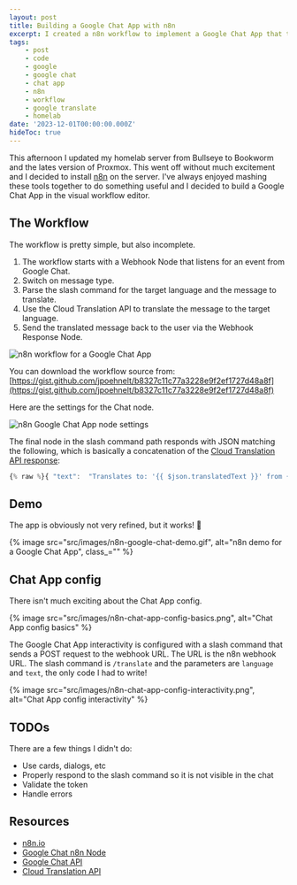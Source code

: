 ```yaml
---
layout: post
title: Building a Google Chat App with n8n
excerpt: I created a n8n workflow to implement a Google Chat App that translates messages using the Cloud Translation API.
tags:
    - post
    - code
    - google
    - google chat
    - chat app
    - n8n
    - workflow
    - google translate
    - homelab
date: '2023-12-01T00:00:00.000Z'
hideToc: true
---
```


This afternoon I updated my homelab server from Bullseye to Bookworm and the lates version of Proxmox. This went off without much excitement and I decided to install [n8n](https://n8n.io/) on the server. I've always enjoyed mashing these tools together to do something useful and I decided to build a Google Chat App in the visual workflow editor.

## The Workflow

The workflow is pretty simple, but also incomplete.

1. The workflow starts with a Webhook Node that listens for an event from Google Chat.
2. Switch on message type.
3. Parse the slash command for the target language and the message to translate.
4. Use the Cloud Translation API to translate the message to the target language.
5. Send the translated message back to the user via the Webhook Response Node.

![n8n workflow for a Google Chat App](src/images/n8n-google-chat-app-workflow.png)

You can download the workflow source from: [https://gist.github.com/jpoehnelt/b8327c11c77a3228e9f2ef1727d48a8f](https://gist.github.com/jpoehnelt/b8327c11c77a3228e9f2ef1727d48a8f)

Here are the settings for the Chat node.

![n8n Google Chat App node settings](src/images/n8n-chat-app-node.png)

The final node in the slash command path responds with JSON matching the following, which is basically a concatenation of the [Cloud Translation API response](https://cloud.google.com/translate/docs/reference/rest/v3/TranslateTextResponse#Translation):

```js
{% raw %}{ "text":  "Translates to: '{{ $json.translatedText }}' from {{ $json.detectedSourceLanguage }}."}{% endraw %}
```

## Demo

The app is obviously not very refined, but it works! :tada:

{% image src="src/images/n8n-google-chat-demo.gif", alt="n8n demo for a Google Chat App", class_="" %}

## Chat App config

There isn't much exciting about the Chat App config.

{% image src="src/images/n8n-chat-app-config-basics.png", alt="Chat App config basics" %}

The Google Chat App interactivity is configured with a slash command that sends a POST request to the webhook URL. The URL is the n8n webhook URL. The slash command is `/translate` and the parameters are `language` and `text`, the only code I had to write!

{% image src="src/images/n8n-chat-app-config-interactivity.png", alt="Chat App config interactivity" %}

## TODOs

There are a few things I didn't do:

- Use cards, dialogs, etc
- Properly respond to the slash command so it is not visible in the chat
- Validate the token
- Handle errors

## Resources

- [n8n.io](https://n8n.io/)
- [Google Chat n8n Node](https://docs.n8n.io/integrations/builtin/app-nodes/n8n-nodes-base.googlechat/)
- [Google Chat API](https://developers.google.com/chat)
- [Cloud Translation API](https://cloud.google.com/translate)
